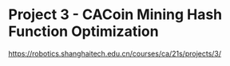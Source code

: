 # Project 3 - CACoin Mining Hash Function Optimization
https://robotics.shanghaitech.edu.cn/courses/ca/21s/projects/3/
